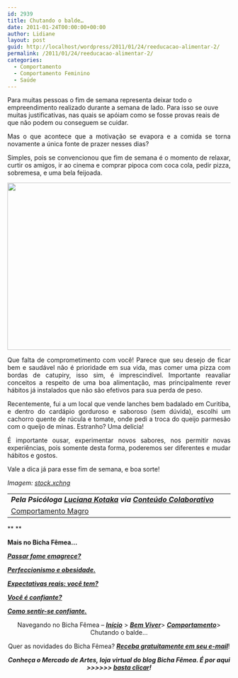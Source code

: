 ```yaml
---
id: 2939
title: Chutando o balde…
date: 2011-01-24T00:00:00+00:00
author: Lidiane
layout: post
guid: http://localhost/wordpress/2011/01/24/reeducacao-alimentar-2/
permalink: /2011/01/24/reeducacao-alimentar-2/
categories:
  - Comportamento
  - Comportamento Feminino
  - Saúde
---
```

Para muitas pessoas o fim de semana representa deixar todo o empreendimento realizado durante a semana de lado. Para isso se ouve muitas justificativas, nas quais se apóiam como se fosse provas reais de que não podem ou conseguem se cuidar.

<p style="text-align: justify;">
  Mas o que acontece que a motivação se evapora e a comida se torna novamente a única fonte de prazer nesses dias?
</p>

<!--more-->

<p style="text-align: justify;">
  Simples, pois se convencionou que fim de semana é o momento de relaxar, curtir os amigos, ir ao cinema e comprar pipoca com coca cola, pedir pizza, sobremesa, e uma bela feijoada.
</p>

<p style="text-align: center;">
  <a href="http://www.trololodemulher.com.br/blog/wp-content/uploads/2011/01/biscoitos.jpg"><img class="alignnone size-full wp-image-5764" title="biscoitos" src="http://www.trololodemulher.com.br/blog/wp-content/uploads/2011/01/biscoitos.jpg" alt="" width="570" height="377" /></a>
</p>

<p style="text-align: justify;">
  Que falta de comprometimento com você! Parece que seu desejo de ficar bem e saudável não é prioridade em sua vida, mas comer uma pizza com bordas de catupiry, isso sim, é imprescindível. Importante reavaliar conceitos a respeito de uma boa alimentação, mas principalmente rever hábitos já instalados que não são efetivos para sua perda de peso.
</p>

<p style="text-align: justify;">
  Recentemente, fui a um local que vende lanches bem badalado em Curitiba, e dentro do cardápio gorduroso e saboroso (sem dúvida), escolhi um cachorro quente de rúcula e tomate, onde pedi a troca do queijo parmesão com o queijo de minas. Estranho? Uma delícia!
</p>

<p style="text-align: justify;">
  É importante ousar, experimentar novos sabores, nos permitir novas experiências, pois somente desta forma, poderemos ser diferentes e mudar hábitos e gostos.
</p>

<p style="text-align: justify;">
  Vale a dica já para esse fim de semana, e boa sorte!
</p>

_Imagem:_ <a href="http://www.sxc.hu/" target="_blank"><em>stock.xchng</em></a>

<table border="0" cellspacing="0" cellpadding="0" width="600">
  <tr>
    <td width="600" valign="top">
      <strong><em>Pela Psicóloga <a href="http://www.trololodemulher.com.br/category/colaboradores/luciana-kotaka/">Luciana Kotaka</a> via <a href="http://www.trololodemulher.com.br/para-voce/conteudo-colaborativo/">Conteúdo Colaborativo</a></em></strong>
    </td>
  </tr>
  
  <tr>
    <td width="600" valign="top">
      <a href="http://lucianakotaka.com.br/">Comportamento Magro</a>
    </td>
  </tr>
</table>

** **

**Mais no Bicha Fêmea…**

**_[Passar fome emagrece?](http://www.trololodemulher.com.br/2010/08/02/passar-fome-nao-emagrece/)_**

**_[Perfeccionismo e obesidade.](http://www.trololodemulher.com.br/2010/07/21/perfeccionismo-e-obesidade/)_**

**_[Expectativas reais: você tem?](http://www.trololodemulher.com.br/2010/06/28/emagrecimento-expectativas/)_**

**_[Você é confiante?](http://www.trololodemulher.com.br/2010/05/21/auto-estima-confianca-mulher/)_**

**_[Como sentir-se confiante.](http://www.trololodemulher.com.br/2010/05/03/auto-estima/)_**

<p style="text-align: center;">
  Navegando no Bicha Fêmea – <strong><em><a href="http://www.trololodemulher.com.br/">Início</a></em></strong> > <a href="http://www.trololodemulher.com.br/bem-viver/"><strong><em>Bem Viver</em></strong></a>> <a href="http://www.trololodemulher.com.br/category/da-mente/comportamento/"><strong><em>Comportamento</em></strong></a>> Chutando o balde…
</p>

<p style="text-align: center;">
  Quer as novidades do Bicha Fêmea? <strong><em><a href="http://feedburner.google.com/fb/a/mailverify?uri=blogbichafemea&loc=pt_BR">Receba gratuitamente em seu e-mail</a></em></strong>!
</p>

<p style="text-align: center;">
  <strong><em>Conheça o Mercado de Artes, loja virtual do blog Bicha Fêmea. É por aqui >>>>>> </em><a href="http://www.trololodemulher.com.br/loja/"><em>basta clicar</em></a><em>!</em></strong>
</p>